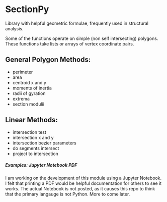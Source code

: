 # SectionPy
Library with helpful geometric formulae, frequently used in structural analysis. 

Some of the functions operate on simple (non self intersecting) polygons. These functions take lists or arrays of vertex coordinate pairs.

## General Polygon Methods:

- perimeter
- area
- centroid x and y
- moments of inertia
- radii of gyration
- extrema
- section modulii

## Linear Methods:

- intersection test
- intersection x and y
- intersection bezier parameters
- do segments intersect
- project to intersection

##### Examples: Jupyter Notebook PDF

I am working on the development of this module using a Jupyter Notebook. I felt that printing a PDF would be helpful documentation for others to see it works. The actual Notebook is not posted, as it causes this repo to think that the primary langauge is not Python. More to come later.
